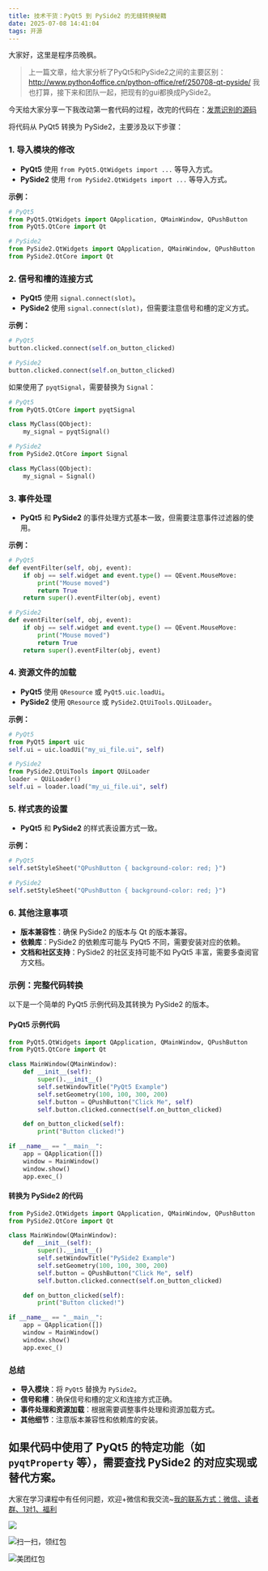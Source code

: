 ```yaml
---
title: 技术干货：PyQt5 到 PySide2 的无缝转换秘籍
date: 2025-07-08 14:41:04
tags: 开源
---
```


大家好，这里是程序员晚枫。

> 上一篇文章，给大家分析了PyQt5和PySide2之间的主要区别：http://www.python4office.cn/python-office/ref/250708-qt-pyside/
> 我也打算，接下来和团队一起，把现有的gui都换成PySide2。

今天给大家分享一下我改动第一套代码的过程，改完的代码在：[发票识别的源码](https://gitcode.com/python4office/poui/blob/develop/poocr_gui/exe.py)

将代码从 PyQt5 转换为 PySide2，主要涉及以下步骤：

### 1. **导入模块的修改**
   - **PyQt5** 使用 `from PyQt5.QtWidgets import ...` 等导入方式。
   - **PySide2** 使用 `from PySide2.QtWidgets import ...` 等导入方式。

   **示例：**
   ```python
   # PyQt5
   from PyQt5.QtWidgets import QApplication, QMainWindow, QPushButton
   from PyQt5.QtCore import Qt

   # PySide2
   from PySide2.QtWidgets import QApplication, QMainWindow, QPushButton
   from PySide2.QtCore import Qt
   ```

### 2. **信号和槽的连接方式**
   - **PyQt5** 使用 `signal.connect(slot)`。
   - **PySide2** 使用 `signal.connect(slot)`，但需要注意信号和槽的定义方式。

   **示例：**
   ```python
   # PyQt5
   button.clicked.connect(self.on_button_clicked)

   # PySide2
   button.clicked.connect(self.on_button_clicked)
   ```

   如果使用了 `pyqtSignal`，需要替换为 `Signal`：
   ```python
   # PyQt5
   from PyQt5.QtCore import pyqtSignal

   class MyClass(QObject):
       my_signal = pyqtSignal()

   # PySide2
   from PySide2.QtCore import Signal

   class MyClass(QObject):
       my_signal = Signal()
   ```

### 3. **事件处理**
   - **PyQt5** 和 **PySide2** 的事件处理方式基本一致，但需要注意事件过滤器的使用。

   **示例：**
   ```python
   # PyQt5
   def eventFilter(self, obj, event):
       if obj == self.widget and event.type() == QEvent.MouseMove:
           print("Mouse moved")
           return True
       return super().eventFilter(obj, event)

   # PySide2
   def eventFilter(self, obj, event):
       if obj == self.widget and event.type() == QEvent.MouseMove:
           print("Mouse moved")
           return True
       return super().eventFilter(obj, event)
   ```

### 4. **资源文件的加载**
   - **PyQt5** 使用 `QResource` 或 `PyQt5.uic.loadUi`。
   - **PySide2** 使用 `QResource` 或 `PySide2.QtUiTools.QUiLoader`。

   **示例：**
   ```python
   # PyQt5
   from PyQt5 import uic
   self.ui = uic.loadUi("my_ui_file.ui", self)

   # PySide2
   from PySide2.QtUiTools import QUiLoader
   loader = QUiLoader()
   self.ui = loader.load("my_ui_file.ui", self)
   ```

### 5. **样式表的设置**
   - **PyQt5** 和 **PySide2** 的样式表设置方式一致。

   **示例：**
   ```python
   # PyQt5
   self.setStyleSheet("QPushButton { background-color: red; }")

   # PySide2
   self.setStyleSheet("QPushButton { background-color: red; }")
   ```

### 6. **其他注意事项**
   - **版本兼容性**：确保 PySide2 的版本与 Qt 的版本兼容。
   - **依赖库**：PySide2 的依赖库可能与 PyQt5 不同，需要安装对应的依赖。
   - **文档和社区支持**：PySide2 的社区支持可能不如 PyQt5 丰富，需要多查阅官方文档。

### 示例：完整代码转换
以下是一个简单的 PyQt5 示例代码及其转换为 PySide2 的版本。

#### PyQt5 示例代码
```python
from PyQt5.QtWidgets import QApplication, QMainWindow, QPushButton
from PyQt5.QtCore import Qt

class MainWindow(QMainWindow):
    def __init__(self):
        super().__init__()
        self.setWindowTitle("PyQt5 Example")
        self.setGeometry(100, 100, 300, 200)
        self.button = QPushButton("Click Me", self)
        self.button.clicked.connect(self.on_button_clicked)

    def on_button_clicked(self):
        print("Button clicked!")

if __name__ == "__main__":
    app = QApplication([])
    window = MainWindow()
    window.show()
    app.exec_()
```

#### 转换为 PySide2 的代码
```python
from PySide2.QtWidgets import QApplication, QMainWindow, QPushButton
from PySide2.QtCore import Qt

class MainWindow(QMainWindow):
    def __init__(self):
        super().__init__()
        self.setWindowTitle("PySide2 Example")
        self.setGeometry(100, 100, 300, 200)
        self.button = QPushButton("Click Me", self)
        self.button.clicked.connect(self.on_button_clicked)

    def on_button_clicked(self):
        print("Button clicked!")

if __name__ == "__main__":
    app = QApplication([])
    window = MainWindow()
    window.show()
    app.exec_()
```

### 总结
- **导入模块**：将 `PyQt5` 替换为 `PySide2`。
- **信号和槽**：确保信号和槽的定义和连接方式正确。
- **事件处理和资源加载**：根据需要调整事件处理和资源加载方式。
- **其他细节**：注意版本兼容性和依赖库的安装。

如果代码中使用了 PyQt5 的特定功能（如 `pyqtProperty` 等），需要查找 PySide2 的对应实现或替代方案。
----

大家在学习课程中有任何问题，欢迎+微信和我交流~[我的联系方式：微信、读者群、1对1、福利](http://www.python4office.cn/wechat-qrcode/)


![](https://cos.python-office.com/ads/gzh/sub-py.jpg)

![扫一扫，领红包](https://raw.gitcode.com/user-images/assets/5027920/84b09492-5f26-4c39-8e30-f056839d1993/6152d8017a3595256e51cbd9e08e148b.png '6152d8017a3595256e51cbd9e08e148b.png')
  
![美团红包](https://raw.gitcode.com/user-images/assets/5027920/6aa9a60e-bb4a-423c-a75d-cbd6ecf6f370/4dbea2fec93c415c75311666f19a1022.jpg '6d283319df13b09a3f74a9f19bf18a97.jpg')


